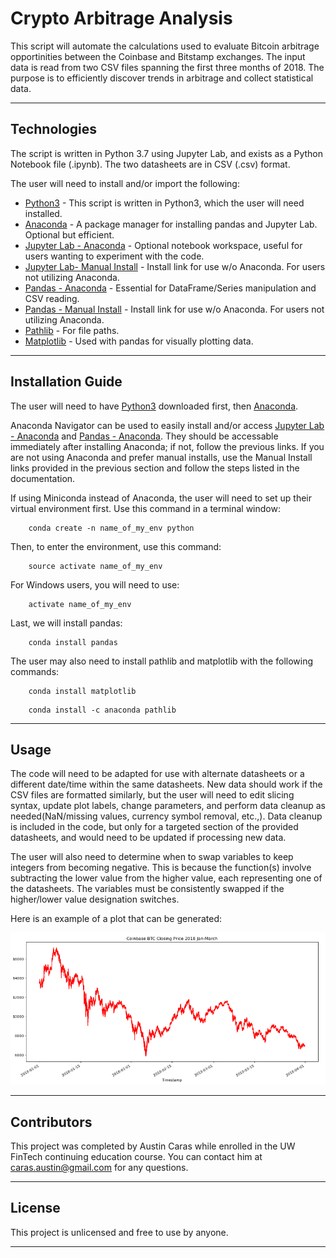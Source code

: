# Crypto Arbitrage Analysis

This script will automate the calculations used to evaluate Bitcoin arbitrage opportinities between the Coinbase and Bitstamp exchanges. The input data is read from two CSV files spanning the first three months of 2018. The purpose is to efficiently discover trends in arbitrage and collect statistical data.

---

## Technologies

The script is written in Python 3.7 using Jupyter Lab, and exists as a Python Notebook file (.ipynb). The two datasheets are in CSV (.csv) format.

The user will need to install and/or import the following:

* [Python3](https://www.python.org/downloads/) - This script is written in Python3, which the user will need installed.
* [Anaconda](https://docs.continuum.io/anaconda/) - A package manager for installing pandas and Jupyter Lab. Optional but efficient.
* [Jupyter Lab - Anaconda](https://anaconda.org/anaconda/jupyter) - Optional notebook workspace, useful for users wanting to experiment with the code.
* [Jupyter Lab- Manual Install](https://jupyterlab.readthedocs.io/en/stable/getting_started/installation.html) - Install link for use w/o Anaconda. For users not utilizing Anaconda.
* [Pandas - Anaconda](https://docs.anaconda.com/navigator/tutorials/pandas/) - Essential for DataFrame/Series manipulation and CSV reading. 
* [Pandas - Manual Install](https://pandas.pydata.org/docs/getting_started/install.html) - Install link for use w/o Anaconda. For users not utilizing Anaconda.
* [Pathlib](https://docs.python.org/3/library/pathlib.html) - For file paths.
* [Matplotlib](https://matplotlib.org/stable/users/installing/index.html) - Used with pandas for visually plotting data.

---

## Installation Guide

The user will need to have [Python3](https://www.python.org/downloads/) downloaded first, then [Anaconda](https://docs.continuum.io/anaconda/).

Anaconda Navigator can be used to easily install and/or access [Jupyter Lab - Anaconda](https://anaconda.org/anaconda/jupyter) and [Pandas - Anaconda](https://docs.anaconda.com/navigator/tutorials/pandas/). They should be accessable immediately after installing Anaconda; if not, follow the previous links. If you are not using Anaconda and prefer manual installs, use the Manual Install links provided in the previous section and follow the steps listed in the documentation.

If using Miniconda instead of Anaconda, the user will need to set up their virtual environment first. Use this command in a terminal window:

```
    conda create -n name_of_my_env python
```
Then, to enter the environment, use this command:
```
    source activate name_of_my_env
```
For Windows users, you will need to use:
```
    activate name_of_my_env
```
Last, we will install pandas:
```
    conda install pandas
```
The user may also need to install pathlib and matplotlib with the following commands:
```
    conda install matplotlib
```
```
    conda install -c anaconda pathlib
```

---

## Usage

The code will need to be adapted for use with alternate datasheets or a different date/time within the same datasheets. New data should work if the CSV files are formatted similarly, but the user will need to edit slicing syntax, update plot labels, change parameters, and perform data cleanup as needed(NaN/missing values, currency symbol removal, etc.,). Data cleanup is included in the code, but only for a targeted section of the provided datasheets, and would need to be updated if processing new data.

The user will also need to determine when to swap variables to keep integers from becoming negative. This is because the function(s) involve subtracting the lower value from the higher value, each representing one of the datasheets. The variables must be consistently swapped if the higher/lower value designation switches. 

Here is an example of a plot that can be generated:

![Example plot](example_plot.png)

---

## Contributors

This project was completed by Austin Caras while enrolled in the UW FinTech continuing education course. You can contact him at caras.austin@gmail.com for any questions.

---

## License

This project is unlicensed and free to use by anyone.

---